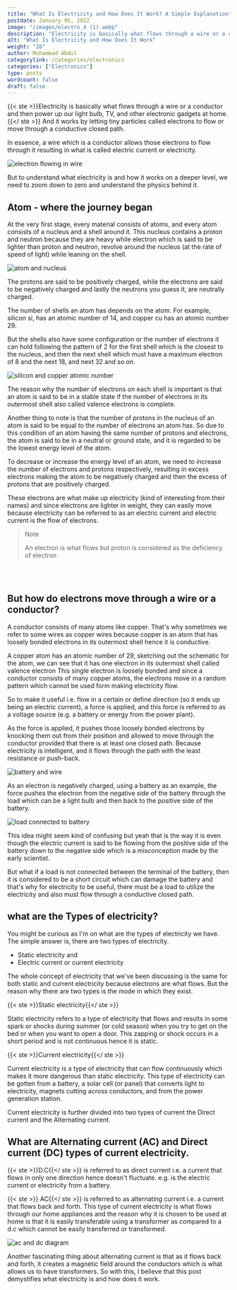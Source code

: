 ```yaml
---
title: "What Is Electricity and How Does It Work? A Simple Explanation"
postdate: January 05, 2022
image: "/images/electro_4 (1).webp"
description: "Electricity is basically what flows through a wire or a conductor and then power up our light bulb, TV, and other electronic gadgets at home. And it works by letting tiny particles called electrons to flow or move through a conductive closed path."
alt: "What Is Electricity and How Does It Work"
weight: "28"
author: Mohammad Abdul
categorylink: /categories/electronics
categories: ["Electronics"]
type: posts
wordcount: false
draft: false
---
```


{{< ste >}}Electricity is basically what flows through a wire or a conductor and then power up our light bulb, TV, and other electronic gadgets at home.
{{</ ste >}} And it works by letting tiny particles called electrons to flow or move through a conductive closed path.

In essence, a wire which is a conductor allows those electrons to flow through it resulting in what is called electric current or electricity.

<img loading="lazy" src="/images/electro_3 (1).webp" alt="electron flowing in wire">

But to understand what electricity is and how it works on a deeper level, we need to zoom down to zero and understand the physics behind it.

## Atom - where the journey began

At the very first stage, every material consists of atoms, and every atom consists of a nucleus and a shell around it.
This nucleus contains a proton and neutron because they are heavy while electron which is said to be lighter than proton and neutron, revolve around the nucleus (at the rate of speed of light) while leaning on the shell.

<img loading="lazy" src="/images/electro_4 (1).webp" alt="atom and nucleus">

The protons are said to be positively charged, while the electrons are said to be negatively charged and lastly the neutrons you guess it, are neutrally charged.

The number of shells an atom has depends on the atom. For example, silicon si, has an atomic number of 14, and copper cu has an atomic number 29.

But the shells also have some configuration or the number of electrons it can hold following the pattern of 2 for the first shell which is the closest to the nucleus, and then the next shell which must have a maximum electron of 8 and the next 18, and next 32 and so on.

<img loading="lazy" src="/images/electro_2 (1).webp" alt="silicon and copper atomic number">

The reason why the number of electrons on each shell is important is that an atom is said to be in a stable state if the number of electrons in its outermost shell also called valence electrons is complete.

Another thing to note is that the number of protons in the nucleus of an atom is said to be equal to the number of electrons an atom has. So due to this condition of an atom having the same number of protons and electrons, the atom is said to be in a neutral or ground state, and it is regarded to be the lowest energy level of the atom.

To decrease or increase the energy level of an atom, we need to increase the number of electrons and protons respectively, resulting in excess electrons making the atom to be negatively charged and then the excess of protons that are positively charged.

These electrons are what make up electricity (kind of interesting from their names) and since electrons are lighter in weight, they can easily move because electricity can be referred to as an electric current and electric current is the flow of electrons.

<blockquote class="blockquote">
<p class="little-nugget">Note</p>
<p class="quote-text">
An electron is what flows but proton is considered as the deficiency of electron</blockquote>
<br>
<br>

## But how do electrons move through a wire or a conductor?

A conductor consists of many atoms like copper. That's why sometimes we refer to some wires as copper wires because copper is an atom that has loosely bonded electrons in its outermost shell hence it is conductive.

A copper atom has an atomic number of 29, sketching out the schematic for the atom, we can see that it has one electron in its outermost shell called valence electron This single electron is loosely bonded and since a conductor consists of many copper atoms, the electrons move in a random pattern which cannot be used form making electricity flow.

So to make it useful i.e. flow in a certain or define direction (so it ends up being an electric current), a force is applied, and this force is referred to as a voltage source (e.g. a battery or energy from the power plant).

As the force is applied, it pushes those loosely bonded electrons by knocking them out from their position and allowed to move through the conductor provided that there is at least one closed path. Because electricity is intelligent, and it flows through the path with the least resistance or push-back.

<img loading="lazy" src="/images/electro_5 (1).webp" alt="battery and wire">

As an electron is negatively charged, using a battery as an example, the force pushes the electron from the negative side of the battery through the load which can be a light bulb and then back to the positive side of the battery.

<img loading="lazy" src="/images/electro_1 (1).webp" alt="load connected to battery">

This idea might seem kind of confusing but yeah that is the way it is even though the electric current is said to be flowing from the positive side of the battery down to the negative side which is a misconception made by the early scientist.

<!-- Read on why the direction is opposite. But deem to be the same concept. -->

But what if a load is not connected between the terminal of the battery, then it is considered to be a short circuit which can damage the battery and that's why for electricity to be useful, there must be a load to utilize the electricity and also must flow through a conductive closed path.

## what are the Types of electricity?

You might be curious as I'm on what are the types of electricity we have.
The simple answer is, there are two types of electricity.

<ul class="ul-in-post">
<li>Static electricity and
</li>
<li>Electric current or current electricity
</li>

</ul>
 
The whole concept of electricity that we've been discussing is the same for both static and current electricity because electrons are what flows. But the reason why there are two types is the mode in which they exist.

{{< ste >}}Static electricity{{</ ste >}}
<br>

Static electricity refers to a type of electricity that flows and results in some spark or shocks during summer (or cold season) when you try to get on the bed or when you want to open a door. This zapping or shock occurs in a short period and is not continuous hence it is static.

{{< ste >}}Current electricity{{</ ste >}}
<br>

Current electricity is a type of electricity that can flow continuously which makes it more dangerous than static electricity. This type of electricity can be gotten from a battery, a solar cell (or panel) that converts light to electricity, magnets cutting across conductors, and from the power generation station.

Current electricity is further divided into two types of current the Direct current and the Alternating current.

## What are Alternating current (AC) and Direct current (DC) types of current electricity.

{{< ste >}}D.C{{</ ste >}} is referred to as direct current i.e. a current that flows in only one direction hence doesn't fluctuate. e.g. is the electric current or electricity from a battery.

{{< ste >}} AC{{</ ste >}} is referred to as alternating current i.e. a current that flows back and forth. This type of current electricity is what flows through our home appliances and the reason why it is chosen to be used at home is that it is easily transferable using a transformer as compared to a d.c which cannot be easily transferred or transformed.

<img loading="lazy" src="/images/dcac_2.jpg" alt="ac and dc diagram">

Another fascinating thing about alternating current is that as it flows back and forth, it creates a magnetic field around the conductors which is what allows us to have transformers.
So with this, I believe that this post demystifies what electricity is and how does it work.
